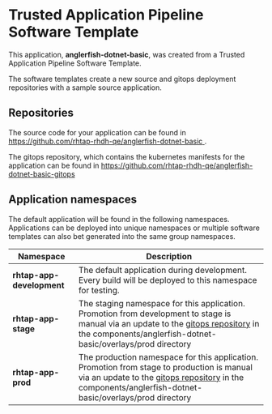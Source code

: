 # Trusted Application Pipeline Software Template

This application, **anglerfish-dotnet-basic**, was created from a Trusted Application Pipeline Software Template.

The software templates create a new source and gitops deployment repositories with a sample source application. 

## Repositories

The source code for your application can be found in [https://github.com/rhtap-rhdh-qe/anglerfish-dotnet-basic ](https://github.com/rhtap-rhdh-qe/anglerfish-dotnet-basic ).
 
The gitops repository, which contains the kubernetes manifests for the application can be found in 
[https://github.com/rhtap-rhdh-qe/anglerfish-dotnet-basic-gitops ](https://github.com/rhtap-rhdh-qe/anglerfish-dotnet-basic-gitops ) 

## Application namespaces 

The default application will be found in the following namespaces. Applications can be deployed into unique namespaces or multiple software templates can also bet generated into the same group namespaces.  

|  Namespace   |  Description   |  
| -------- | -------- |   
| **rhtap-app-development** | The default application during development. Every build will be deployed to this namespace for testing. | 
| **rhtap-app-stage** | The staging namespace for this application. Promotion from development to stage is manual via an update to the [gitops repository](https://github.com/rhtap-rhdh-qe/anglerfish-dotnet-basic-gitops ) in the components/anglerfish-dotnet-basic/overlays/prod directory |  
| **rhtap-app-prod** | The production namespace for this application. Promotion from stage to production is manual via an update to the [gitops repository](https://github.com/rhtap-rhdh-qe/anglerfish-dotnet-basic-gitops ) in the components/anglerfish-dotnet-basic/overlays/prod directory | 